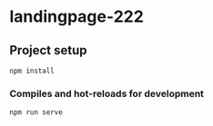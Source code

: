# landingpage-222

## Project setup
```
npm install
```

### Compiles and hot-reloads for development
```
npm run serve
```

<!-- ### Compiles and minifies for production
```
npm run build
```

### Customize configuration
See [Configuration Reference](https://cli.vuejs.org/config/).
 -->